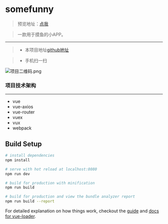 # somefunny

> 预览地址：[点我](https://toffee24.github.io/someFunny/dist/index.html)

>  一款用于摸鱼的小APP。

***

>* 本项目地址[github地址](https://github.com/Toffee24/someFunny)

>* 手机扫一扫

![项目二维码.png](https://chaqianma-open.oss-cn-hangzhou.aliyuncs.com/data/1511340610982.png)


### 项目技术架构
***
*  vue
*  vue-axios
*  vue-router
*  vuex
*  vux
*  webpack

## Build Setup

``` bash
# install dependencies
npm install

# serve with hot reload at localhost:8080
npm run dev

# build for production with minification
npm run build

# build for production and view the bundle analyzer report
npm run build --report
```

For detailed explanation on how things work, checkout the [guide](http://vuejs-templates.github.io/webpack/) and [docs for vue-loader](http://vuejs.github.io/vue-loader).

